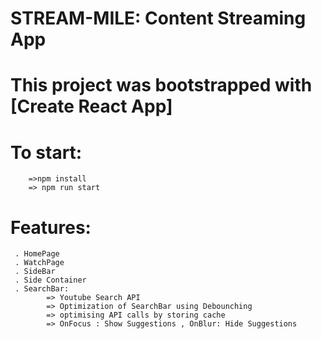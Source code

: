 # STREAM-MILE: Content Streaming App

# This project was bootstrapped with [Create React App]

# To start:

        =>npm install
        => npm run start

# Features:

     . HomePage
     . WatchPage
     . SideBar
     . Side Container
     . SearchBar:
            => Youtube Search API
            => Optimization of SearchBar using Debounching
            => optimising API calls by storing cache
            => OnFocus : Show Suggestions , OnBlur: Hide Suggestions
